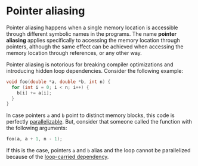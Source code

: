 # Pointer aliasing

Pointer aliasing happens when a single memory location is accessible through
different symbolic names in the programs. The name **pointer aliasing** applies
specifically to accessing the memory location through pointers, although the
same effect can be achieved when accessing the memory location through
references, or any other way.

Pointer aliasing is notorious for breaking compiler optimizations and
introducing hidden loop dependencies. Consider the following example:

```c
void foo(double *a, double *b, int n) {
  for (int i = 0; i < n; i++) {
    b[i] += a[i];
  }
}
```

In case pointers `a` and `b` point to distinct memory blocks, this code is
perfectly [parallelizable](/Glossary/Parallelization.md). But, consider that
someone called the function with the following arguments:

```c
foo(a, a + 1, n - 1);
```

If this is the case, pointers `a` and `b` alias and the loop cannot be
parallelized because of the
[loop-carried dependency](/Glossary/Loop-carried-dependencies.md).
